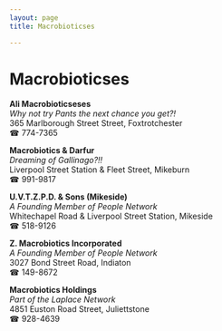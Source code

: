 ```yaml
---
layout: page 
title: Macrobioticses

---
```



# Macrobioticses


 **Ali Macrobioticseses**  
_Why not try Pants the next chance you get?!_  
365 Marlborough Street Street, Foxtrotchester  
☎ 774-7365

**Macrobiotics & Darfur**  
_Dreaming of Gallinago?!!_  
Liverpool Street Station & Fleet Street, Mikeburn  
☎ 991-9817

**U.V.T.Z.P.D. & Sons (Mikeside)**  
_A Founding Member of People Network_  
Whitechapel Road & Liverpool Street Station, Mikeside  
☎ 518-9126

**Z. Macrobiotics Incorporated**  
_A Founding Member of People Network_  
3027 Bond Street Road, Indiaton  
☎ 149-8672

**Macrobiotics Holdings**  
_Part of the Laplace Network_  
4851 Euston Road Street, Juliettstone  
☎ 928-4639

